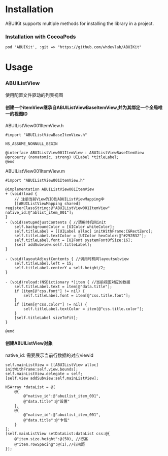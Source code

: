 # Installation
ABUIKit supports multiple methods for installing the library in a project.
### Installation with CocoaPods
```
pod 'ABUIKit', :git => "https://github.com/whdevlab/ABUIKit"
```
# Usage
### ABUIListView
使用配置文件驱动的列表视图

#### 创建一个itemView继承自ABUIListViewBaseItemView,并为其绑定一个全局唯一的视图ID

ABUIListView001ItemView.h

```
#import "ABUIListViewBaseItemView.h"

NS_ASSUME_NONNULL_BEGIN

@interface ABUIListView001ItemView : ABUIListViewBaseItemView
@property (nonatomic, strong) UILabel *titleLabel;
@end
```

ABUIListView001ItemView.m

```
#import "ABUIListView001ItemView.h"

@implementation ABUIListView001ItemView
+ (void)load {
    // 注册当前View的ID到ABUIListViewMapping中
    [[ABUIListViewMapping shared] registerClassString:@"ABUIListView001ItemView" native_id:@"ablist_item_001"];
}
- (void)setupAdjustContents { //调用时机同init
    self.backgroundColor = [UIColor whiteColor];
    self.titleLabel = [[UILabel alloc] initWithFrame:CGRectZero];
    self.titleLabel.textColor = [UIColor hexColor:@"#292B32"];
    self.titleLabel.font = [UIFont systemFontOfSize:16];
    [self addSubview:self.titleLabel];
}

- (void)layoutAdjustContents { //调用时机同layoutsubview
    self.titleLabel.left = 15;
    self.titleLabel.centerY = self.height/2;
}

- (void)reload:(NSDictionary *)item { //当前视图对应的数据
    self.titleLabel.text = item[@"data.title"];
    if (item[@"css.font"] != nil) {
        self.titleLabel.font = item[@"css.title.font"];
    }
    if (item[@"css.color"] != nil) {
        self.titleLabel.textColor = item[@"css.title.color"];
    }
    [self.titleLabel sizeToFit];
}

@end
```

#### 创建ABUIListView对象
native_id: 需要展示当前行数据的对应viewid

```
self.mainListView = [[ABUIListView alloc] initWithFrame:self.view.bounds];
self.mainListView.delegate = self;
[self.view addSubview:self.mainListView];

NSArray *dataList = @[
	@{
		@"native_id":@"abuilist_item_001",
		@"data.title":@"设置"
	},
	@{
		@"native_id":@"abuilist_item_001",
		@"data.title":@"卡包"
	}
];
[self.mainListView setDataList:dataList css:@{
	@"item.size.height":@(50), //行高
	@"item.rowSpacing":@(1),//行间距
}];
```
